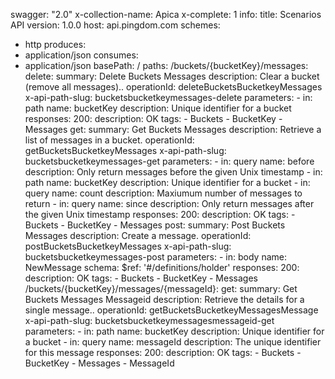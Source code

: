 swagger: "2.0"
x-collection-name: Apica
x-complete: 1
info:
  title: Scenarios API
  version: 1.0.0
host: api.pingdom.com
schemes:
- http
produces:
- application/json
consumes:
- application/json
basePath: /
paths:
  /buckets/{bucketKey}/messages:
    delete:
      summary: Delete Buckets Messages
      description: Clear a bucket (remove all messages)..
      operationId: deleteBucketsBucketkeyMessages
      x-api-path-slug: bucketsbucketkeymessages-delete
      parameters:
      - in: path
        name: bucketKey
        description: Unique identifier for a bucket
      responses:
        200:
          description: OK
      tags:
      - Buckets
      - BucketKey
      - Messages
    get:
      summary: Get Buckets Messages
      description: Retrieve a list of messages in a bucket.
      operationId: getBucketsBucketkeyMessages
      x-api-path-slug: bucketsbucketkeymessages-get
      parameters:
      - in: query
        name: before
        description: Only return messages before the given Unix timestamp
      - in: path
        name: bucketKey
        description: Unique identifier for a bucket
      - in: query
        name: count
        description: Maxiumum number of messages to return
      - in: query
        name: since
        description: Only return messages after the given Unix timestamp
      responses:
        200:
          description: OK
      tags:
      - Buckets
      - BucketKey
      - Messages
    post:
      summary: Post Buckets Messages
      description: Create a message.
      operationId: postBucketsBucketkeyMessages
      x-api-path-slug: bucketsbucketkeymessages-post
      parameters:
      - in: body
        name: NewMessage
        schema:
          $ref: '#/definitions/holder'
      responses:
        200:
          description: OK
      tags:
      - Buckets
      - BucketKey
      - Messages
  /buckets/{bucketKey}/messages/{messageId}:
    get:
      summary: Get Buckets Messages Messageid
      description: Retrieve the details for a single message..
      operationId: getBucketsBucketkeyMessagesMessage
      x-api-path-slug: bucketsbucketkeymessagesmessageid-get
      parameters:
      - in: path
        name: bucketKey
        description: Unique identifier for a bucket
      - in: query
        name: messageId
        description: The unique identifier for this message
      responses:
        200:
          description: OK
      tags:
      - Buckets
      - BucketKey
      - Messages
      - MessageId